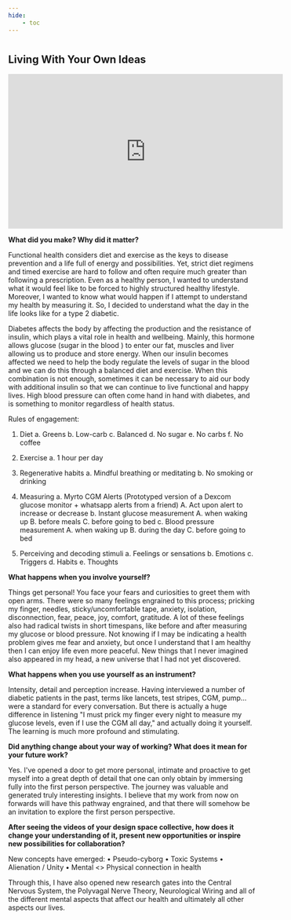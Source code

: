 ```yaml
---
hide:
    - toc
---
```

#
## Living With Your Own Ideas


<iframe width="560" height="315" src="https://www.youtube.com/embed/2No1AGCUVHg" title="YouTube video player" frameborder="0" allow="accelerometer; autoplay; clipboard-write; encrypted-media; gyroscope; picture-in-picture" allowfullscreen></iframe>




**What did you make? Why did it matter?**


Functional health considers diet and exercise as the keys to disease prevention and a life full of energy and possibilities. Yet, strict diet regimens and timed exercise are hard to follow and often require much greater than following a prescription. Even as a healthy person, I wanted to understand what it would feel like to be forced to highly structured healthy lifestyle. Moreover, I wanted to know what would happen if I attempt to understand my health by measuring it. So, I decided to understand what the day in the life looks like for a type 2 diabetic.

Diabetes affects the body by affecting the production and the resistance of insulin, which plays a vital role in health and wellbeing. Mainly, this hormone allows glucose (sugar in the blood ) to enter our fat, muscles and liver allowing us to produce and store energy. When our insulin becomes affected we need to help the body regulate the levels of sugar in the blood and we can do this through a balanced diet and exercise. When this combination is not enough, sometimes it can be necessary to aid our body with additional insulin so that we can continue to live functional and happy lives. High blood pressure can often come hand in hand with diabetes, and is something to monitor regardless of health status.

Rules of engagement:
1.	Diet
  a.	Greens
  b.	Low-carb
  c.	Balanced
  d.	No sugar
  e.	No carbs
  f.	No coffee

2.	Exercise
  a.	1 hour per day

3.	Regenerative habits
  a.	Mindful breathing or meditating
  b.	No smoking or drinking

4.	Measuring
  a.	Myrto CGM Alerts (Prototyped version of a Dexcom glucose monitor + whatsapp alerts from a friend)
      A.	Act upon alert to increase or decrease
  b.	Instant glucose measurement
      A.	when waking up
      B.	before meals
      C.	before going to bed
  c.	Blood pressure measurement
      A.	when waking up
      B.	during the day
      C.	before going to bed

5.	Perceiving and decoding stimuli
  a.	Feelings or sensations
  b.	Emotions
  c.	Triggers
  d.	Habits
  e.	Thoughts




**What happens when you involve yourself?**


Things get personal! You face your fears and curiosities to greet them with open arms. There were so many feelings engrained to this process; pricking my finger, needles, sticky/uncomfortable tape, anxiety, isolation, disconnection, fear, peace, joy, comfort, gratitude. A lot of these feelings also had radical twists in short timespans, like before and after measuring my glucose or blood pressure. Not knowing if I may be indicating a health problem gives me fear and anxiety, but once I understand that I am healthy then I can enjoy life even more peaceful. New things that I never imagined also appeared in my head, a new universe that I had not yet discovered.




**What happens when you use yourself as an instrument?**


Intensity, detail and perception increase. Having interviewed a number of diabetic patients in the past, terms like lancets, test stripes, CGM, pump... were a standard for every conversation. But there is actually a huge difference in listening "I must prick my finger every night to measure my glucose levels, even if I use the CGM all day," and actually doing it yourself. The learning is much more profound and stimulating.




**Did anything change about your way of working? What does it mean for your future work?**


Yes. I've opened a door to get more personal, intimate and proactive to get myself into a great depth of detail that one can only obtain by immersing fully into the first person perspective. The journey was valuable and generated truly interesting insights. I believe that my work from now on forwards will have this pathway engrained, and that there will somehow be an invitation to explore the first person perspective.




**After seeing the videos of your design space collective, how does it change your understanding of it, present new opportunities or inspire new possibilities for collaboration?**


New concepts have emerged:
•	Pseudo-cyborg
•	Toxic Systems
•	Alienation / Unity
•	Mental <> Physical connection in health

Through this, I have also opened new research gates into the Central Nervous System, the Polyvagal Nerve Theory, Neurological Wiring and all of the different mental aspects that affect our health and ultimately all other aspects our lives.
